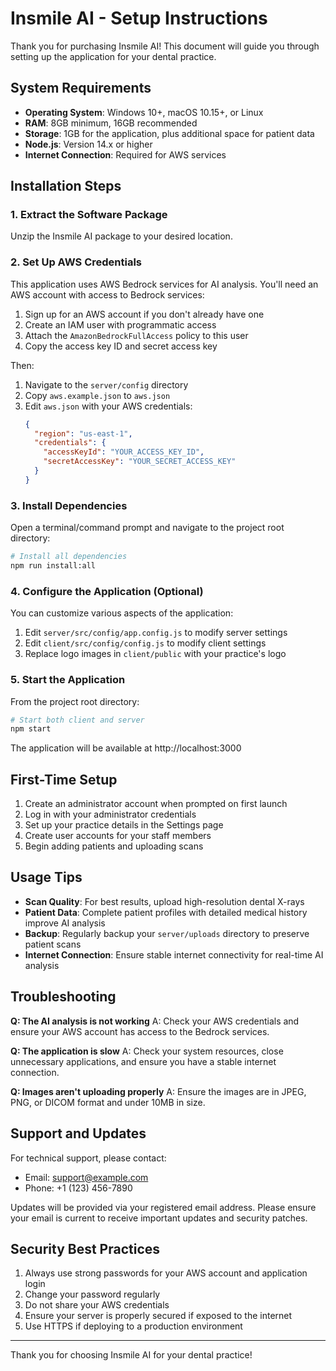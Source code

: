 # Insmile AI - Setup Instructions

Thank you for purchasing Insmile AI! This document will guide you through setting up the application for your dental practice.

## System Requirements

- **Operating System**: Windows 10+, macOS 10.15+, or Linux
- **RAM**: 8GB minimum, 16GB recommended
- **Storage**: 1GB for the application, plus additional space for patient data
- **Node.js**: Version 14.x or higher
- **Internet Connection**: Required for AWS services

## Installation Steps

### 1. Extract the Software Package

Unzip the Insmile AI package to your desired location.

### 2. Set Up AWS Credentials

This application uses AWS Bedrock services for AI analysis. You'll need an AWS account with access to Bedrock services:

1. Sign up for an AWS account if you don't already have one
2. Create an IAM user with programmatic access
3. Attach the `AmazonBedrockFullAccess` policy to this user
4. Copy the access key ID and secret access key

Then:

1. Navigate to the `server/config` directory
2. Copy `aws.example.json` to `aws.json`
3. Edit `aws.json` with your AWS credentials:
   ```json
   {
     "region": "us-east-1",
     "credentials": {
       "accessKeyId": "YOUR_ACCESS_KEY_ID",
       "secretAccessKey": "YOUR_SECRET_ACCESS_KEY"
     }
   }
   ```

### 3. Install Dependencies

Open a terminal/command prompt and navigate to the project root directory:

```bash
# Install all dependencies
npm run install:all
```

### 4. Configure the Application (Optional)

You can customize various aspects of the application:

1. Edit `server/src/config/app.config.js` to modify server settings
2. Edit `client/src/config/config.js` to modify client settings
3. Replace logo images in `client/public` with your practice's logo

### 5. Start the Application

From the project root directory:

```bash
# Start both client and server
npm start
```

The application will be available at http://localhost:3000

## First-Time Setup

1. Create an administrator account when prompted on first launch
2. Log in with your administrator credentials
3. Set up your practice details in the Settings page
4. Create user accounts for your staff members
5. Begin adding patients and uploading scans

## Usage Tips

- **Scan Quality**: For best results, upload high-resolution dental X-rays
- **Patient Data**: Complete patient profiles with detailed medical history improve AI analysis
- **Backup**: Regularly backup your `server/uploads` directory to preserve patient scans
- **Internet Connection**: Ensure stable internet connectivity for real-time AI analysis

## Troubleshooting

**Q: The AI analysis is not working**
A: Check your AWS credentials and ensure your AWS account has access to the Bedrock services.

**Q: The application is slow**
A: Check your system resources, close unnecessary applications, and ensure you have a stable internet connection.

**Q: Images aren't uploading properly**
A: Ensure the images are in JPEG, PNG, or DICOM format and under 10MB in size.

## Support and Updates

For technical support, please contact:
- Email: support@example.com
- Phone: +1 (123) 456-7890

Updates will be provided via your registered email address. Please ensure your email is current to receive important updates and security patches.

## Security Best Practices

1. Always use strong passwords for your AWS account and application login
2. Change your password regularly
3. Do not share your AWS credentials
4. Ensure your server is properly secured if exposed to the internet
5. Use HTTPS if deploying to a production environment

---

Thank you for choosing Insmile AI for your dental practice! 